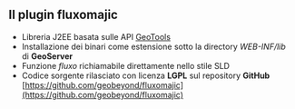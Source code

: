 ##  Il plugin fluxomajic

* Libreria J2EE basata sulle API [GeoTools](http://www.geotools.org)
* Installazione dei binari come estensione sotto la directory *WEB-INF/lib* di **GeoServer**
* Funzione *fluxo* richiamabile direttamente nello stile SLD
* Codice sorgente rilasciato con licenza **LGPL** sul repository **GitHub** [https://github.com/geobeyond/fluxomajic](https://github.com/geobeyond/fluxomajic)
